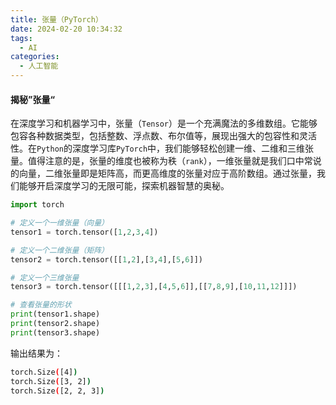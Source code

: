 ```yaml
---
title: 张量（PyTorch）
date: 2024-02-20 10:34:32
tags:
  - AI
categories:
  - 人工智能
---
```


#### 揭秘”张量“

在深度学习和机器学习中，张量（`Tensor`）是一个充满魔法的多维数组。它能够包容各种数据类型，包括整数、浮点数、布尔值等，展现出强大的包容性和灵活性。在`Python`的深度学习库`PyTorch`中，我们能够轻松创建一维、二维和三维张量。值得注意的是，张量的维度也被称为秩（`rank`），一维张量就是我们口中常说的向量，二维张量即是矩阵高，而更高维度的张量对应于高阶数组。通过张量，我们能够开启深度学习的无限可能，探索机器智慧的奥秘。

```python
import torch

# 定义一个一维张量（向量）
tensor1 = torch.tensor([1,2,3,4])

# 定义一个二维张量（矩阵）
tensor2 = torch.tensor([[1,2],[3,4],[5,6]])

# 定义一个三维张量
tensor3 = torch.tensor([[[1,2,3],[4,5,6]],[[7,8,9],[10,11,12]]])

# 查看张量的形状
print(tensor1.shape)
print(tensor2.shape)
print(tensor3.shape)
```
输出结果为：
```bash
torch.Size([4])
torch.Size([3, 2])
torch.Size([2, 2, 3])
```
